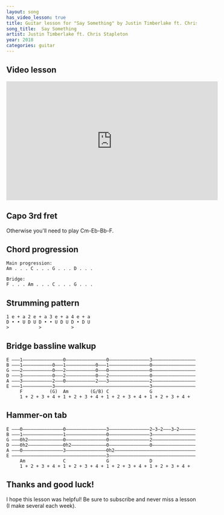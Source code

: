 ```yaml
---
layout: song
has_video_lesson: true
title: Guitar lesson for "Say Something" by Justin Timberlake ft. Chris Stapleton
song_title:  Say Something
artist: Justin Timberlake ft. Chris Stapleton
year: 2018
categories: guitar
---
```


## Video lesson

<iframe width="560" height="315" src="https://www.youtube.com/embed/4gByzn1LrHQ?showinfo=0" frameborder="0" allowfullscreen></iframe>

## Capo 3rd fret

Otherwise you'll need to play Cm-Eb-Bb-F.

## Chord progression

    Main progression:
    Am . . . C . . . G . . . D . . .

    Bridge:
    F . . . Am . . . C . . . G . . .

## Strumming pattern

    1 e + a 2 e + a 3 e + a 4 e + a
    D • • U D U D • • U D U D • D U
    >           >           >

## Bridge bassline walkup

    E –––1–––––––––––––––0–––––––––––––––0–––––––––––––––3––––––––––––––––
    B –––1–––––––––––0–––1–––––––––––0–––1–––––––––––––––0––––––––––––––––
    G –––2–––––––––––0–––2–––––––––––0–––0–––––––––––––––0––––––––––––––––
    D –––3–––––––––––0–––2–––––––––––0–––2–––––––––––––––0––––––––––––––––
    A –––3–––––––––––2–––0–––––––––––2–––3–––––––––––––––2––––––––––––––––
    E –––1–––––––––––3–––––––––––––––––––––––––––––––––––3––––––––––––––––
         F          (G)  Am        (G/B) C               G
         1 + 2 + 3 + 4 + 1 + 2 + 3 + 4 + 1 + 2 + 3 + 4 + 1 + 2 + 3 + 4 +

## Hammer-on tab

    E –––0–––––––––––––––0–––––––––––––––3–––––––––––––––2–3–2–––3–2––––––
    B –––1–––––––––––––––1–––––––––––––––0–––––––––––––––3––––––––––––––––
    G –––0h2–––––––––––––0–––––––––––––––0–––––––––––––––2––––––––––––––––
    D –––0h2–––––––––––––0h2–––––––––––––0–––––––––––––––0––––––––––––––––
    A –––0–––––––––––––––3–––––––––––––––0h2––––––––––––––––––––––––––––––
    E –––––––––––––––––––––––––––––––––––3––––––––––––––––––––––––––––––––
         Am              C               G               D
         1 + 2 + 3 + 4 + 1 + 2 + 3 + 4 + 1 + 2 + 3 + 4 + 1 + 2 + 3 + 4 +

## Thanks and good luck!

I hope this lesson was helpful! Be sure to subscribe and never miss a lesson (I make several each week).
